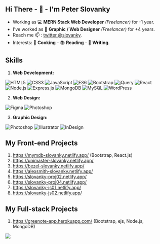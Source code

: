## Hi There - :wave: - I'm Peter Slovanky
- Working as :computer: **MERN Stack Web Developer** *(Freelancer)* for -1 year.
- I've worked as :art: **Graphic / Web Designer** *(Freelancer)* for +4 years.
- Reach me :mailbox: : [twitter @slovanky](http://twitter.com/slovanky).
- Interests: :spaghetti: **Cooking** - :books: **Reading** - :pencil: **Writing**.


## Skills
01. **Web Development:**

![HTML5](https://img.shields.io/badge/HTML5-e34f26?style=flat-square&logo=html5&logoColor=white) 
![CSS3](https://img.shields.io/badge/CSS3-1572B6?style=flat-square&logo=css3&logoColor=white) 
![JavaScript](https://img.shields.io/badge/JavaScript-2c312d?style=flat-square&logo=javascript&logoColor=f7df1e) 
![ES6](https://img.shields.io/badge/ES6-323330?style=flat-square&logo=javascript&logoColor=F7DF1E) 
![Bootstrap](https://img.shields.io/badge/Bootstrap-563D7C?style=flat-square&logo=bootstrap&logoColor=white) 
![jQuery](https://img.shields.io/badge/jQuery-0769AD?style=flat-square&logo=jquery&logoColor=white) 
![React](https://img.shields.io/badge/React-20232A?style=flat-square&logo=react&logoColor=61DAFB) 
![Node.js](https://img.shields.io/badge/Node.js-339933?style=flat-square&logo=nodedotjs&logoColor=white) 
![Express.js](https://img.shields.io/badge/Express.js-000000?style=flat-square&logo=express&logoColor=white) 
![MongoDB](https://img.shields.io/badge/MongoDB-white?style=flat-square&logo=mongodb&logoColor=4EA94B) 
![MySQL](https://img.shields.io/badge/MySQL-005C84?style=flat-square&logo=mysql&logoColor=white) 
![WordPress](https://img.shields.io/badge/Wordpress-21759B?style=flat-square&logo=wordpress&logoColor=white)

02. **Web Design:**

![Figma](https://img.shields.io/badge/Figma-f24e1e?style=flat-square&logo=figma&logoColor=white)
![Photoshop](https://img.shields.io/badge/Photoshop-00a4e4?style=flat-square&logo=Adobe-Photoshop&logoColor=001d26)

03. **Graphic Design:**

![Photoshop](https://img.shields.io/badge/Photoshop-00a4e4?style=flat-square&logo=Adobe-Photoshop&logoColor=001d26)
![Illustrator](https://img.shields.io/badge/Illustrator-F67B2B?style=flat-square&logo=adobe%20illustrator&logoColor=62341D)
![InDesign](https://img.shields.io/badge/InDesign-E749A0?style=flat-square&logo=Adobe%20InDesign&logoColor=62341D)


## My Front-end Projects
01. https://mymdb-slovanky.netlify.app/ (Bootstrap, React.js)
02. https://unimaster-slovanky.netlify.app/
03. https://bezel-slovanky.netlify.app/
04. https://alexsmith-slovanky.netlify.app/
05. https://slovanky-proj02.netlify.app/
06. https://slovanky-proj04.netlify.app/
07. https://slovanky-js01.netlify.app/
08. https://slovanky-js02.netlify.app/

## My Full-stack Projects
01. https://greenote-app.herokuapp.com/ (Bootstrap, ejs, Node.js, MongoDB)


![](https://api.visitorbadge.io/api/VisitorHit?user=slovanky&repo=slovanky&style=flat-square&countColor=transparent&labelColor=transparent)
